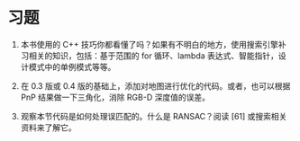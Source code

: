 &emsp;
# 习题

1. 本书使用的 C++ 技巧你都看懂了吗？如果有不明白的地方，使用搜索引擎补习相关的知识，包括：基于范围的 for 循环、lambda 表达式、智能指针，设计模式中的单例模式等等。

2. 在 0.3 版或 0.4 版的基础上，添加对地图进行优化的代码。或者，也可以根据 PnP 结果做一下三角化，消除 RGB-D 深度值的误差。

3. 观察本节代码是如何处理误匹配的。什么是 RANSAC？阅读 [61] 或搜索相关资料来了解它。
